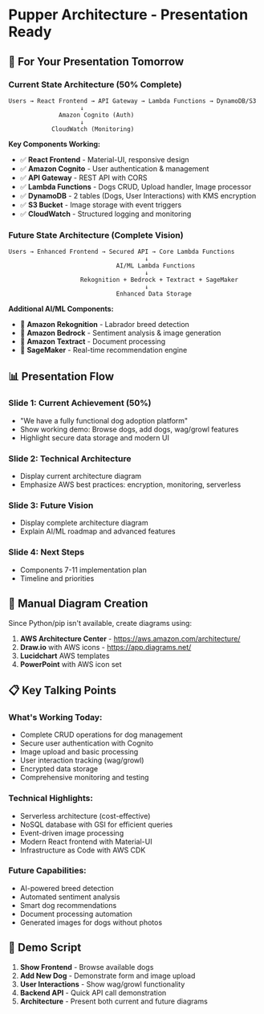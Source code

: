 # Pupper Architecture - Presentation Ready

## 🎯 **For Your Presentation Tomorrow**

### **Current State Architecture (50% Complete)**

```
Users → React Frontend → API Gateway → Lambda Functions → DynamoDB/S3
                    ↓
              Amazon Cognito (Auth)
                    ↓
            CloudWatch (Monitoring)
```

**Key Components Working:**
- ✅ **React Frontend** - Material-UI, responsive design
- ✅ **Amazon Cognito** - User authentication & management  
- ✅ **API Gateway** - REST API with CORS
- ✅ **Lambda Functions** - Dogs CRUD, Upload handler, Image processor
- ✅ **DynamoDB** - 2 tables (Dogs, User Interactions) with KMS encryption
- ✅ **S3 Bucket** - Image storage with event triggers
- ✅ **CloudWatch** - Structured logging and monitoring

### **Future State Architecture (Complete Vision)**

```
Users → Enhanced Frontend → Secured API → Core Lambda Functions
                                      ↓
                              AI/ML Lambda Functions
                                      ↓
                    Rekognition + Bedrock + Textract + SageMaker
                                      ↓
                              Enhanced Data Storage
```

**Additional AI/ML Components:**
- 🚀 **Amazon Rekognition** - Labrador breed detection
- 🚀 **Amazon Bedrock** - Sentiment analysis & image generation
- 🚀 **Amazon Textract** - Document processing
- 🚀 **SageMaker** - Real-time recommendation engine

## 📊 **Presentation Flow**

### **Slide 1: Current Achievement (50%)**
- "We have a fully functional dog adoption platform"
- Show working demo: Browse dogs, add dogs, wag/growl features
- Highlight secure data storage and modern UI

### **Slide 2: Technical Architecture**
- Display current architecture diagram
- Emphasize AWS best practices: encryption, monitoring, serverless

### **Slide 3: Future Vision**
- Display complete architecture diagram  
- Explain AI/ML roadmap and advanced features

### **Slide 4: Next Steps**
- Components 7-11 implementation plan
- Timeline and priorities

## 🎨 **Manual Diagram Creation**

Since Python/pip isn't available, create diagrams using:

1. **AWS Architecture Center** - https://aws.amazon.com/architecture/
2. **Draw.io** with AWS icons - https://app.diagrams.net/
3. **Lucidchart** AWS templates
4. **PowerPoint** with AWS icon set

## 📋 **Key Talking Points**

### **What's Working Today:**
- Complete CRUD operations for dog management
- Secure user authentication with Cognito
- Image upload and basic processing
- User interaction tracking (wag/growl)
- Encrypted data storage
- Comprehensive monitoring and testing

### **Technical Highlights:**
- Serverless architecture (cost-effective)
- NoSQL database with GSI for efficient queries
- Event-driven image processing
- Modern React frontend with Material-UI
- Infrastructure as Code with AWS CDK

### **Future Capabilities:**
- AI-powered breed detection
- Automated sentiment analysis
- Smart dog recommendations
- Document processing automation
- Generated images for dogs without photos

## 🚀 **Demo Script**

1. **Show Frontend** - Browse available dogs
2. **Add New Dog** - Demonstrate form and image upload
3. **User Interactions** - Show wag/growl functionality
4. **Backend API** - Quick API call demonstration
5. **Architecture** - Present both current and future diagrams